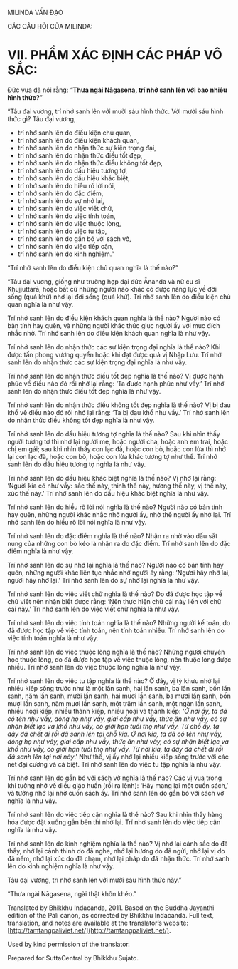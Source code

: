  

MILINDA VẤN ĐẠO

CÁC CÂU HỎI CỦA MILINDA:

# VII. PHẨM XÁC ĐỊNH CÁC PHÁP VÔ SẮC:

Đức vua đã nói rằng: “**Thưa ngài Nāgasena, trí nhớ sanh lên với bao nhiêu hình thức?**”

“Tâu đại vương, trí nhớ sanh lên với mười sáu hình thức. Với mười sáu hình thức gì? Tâu đại vương,

*   trí nhớ sanh lên do điều kiện chủ quan,
*   trí nhớ sanh lên do điều kiện khách quan,
*   trí nhớ sanh lên do nhận thức sự kiện trọng đại,
*   trí nhớ sanh lên do nhận thức điều tốt đẹp,
*   trí nhớ sanh lên do nhận thức điều không tốt đẹp,
*   trí nhớ sanh lên do dấu hiệu tương tợ,
*   trí nhớ sanh lên do dấu hiệu khác biệt,
*   trí nhớ sanh lên do hiểu rõ lời nói,
*   trí nhớ sanh lên do đặc điểm,
*   trí nhớ sanh lên do sự nhớ lại,
*   trí nhớ sanh lên do việc viết chữ,
*   trí nhớ sanh lên do việc tính toán,
*   trí nhớ sanh lên do việc thuộc lòng,
*   trí nhớ sanh lên do việc tu tập,
*   trí nhớ sanh lên do gắn bó với sách vở,
*   trí nhớ sanh lên do việc tiếp cận,
*   trí nhớ sanh lên do kinh nghiệm.”

“Trí nhớ sanh lên do điều kiện chủ quan nghĩa là thế nào?”

“Tâu đại vương, giống như trường hợp đại đức Ānanda và nữ cư sĩ Khujjuttarā, hoặc bất cứ những người nào khác có được năng lực về đời sống (quá khứ) nhớ lại đời sống (quá khứ). Trí nhớ sanh lên do điều kiện chủ quan nghĩa là như vậy.

Trí nhớ sanh lên do điều kiện khách quan nghĩa là thế nào? Người nào có bản tính hay quên, và những người khác thúc giục người ấy với mục đích nhắc nhở. Trí nhớ sanh lên do điều kiện khách quan nghĩa là như vậy.

Trí nhớ sanh lên do nhận thức các sự kiện trọng đại nghĩa là thế nào? Khi được tấn phong vương quyền hoặc khi đạt được quả vị Nhập Lưu. Trí nhớ sanh lên do nhận thức các sự kiện trọng đại nghĩa là như vậy.

Trí nhớ sanh lên do nhận thức điều tốt đẹp nghĩa là thế nào? Vị được hạnh phúc về điều nào đó rồi nhớ lại rằng: ‘Ta được hạnh phúc như vầy.’ Trí nhớ sanh lên do nhận thức điều tốt đẹp nghĩa là như vậy.

Trí nhớ sanh lên do nhận thức điều không tốt đẹp nghĩa là thế nào? Vị bị đau khổ về điều nào đó rồi nhớ lại rằng: ‘Ta bị đau khổ như vầy.’ Trí nhớ sanh lên do nhận thức điều không tốt đẹp nghĩa là như vậy.

Trí nhớ sanh lên do dấu hiệu tương tợ nghĩa là thế nào? Sau khi nhìn thấy người tương tợ thì nhớ lại người mẹ, hoặc người cha, hoặc anh em trai, hoặc chị em gái; sau khi nhìn thấy con lạc đà, hoặc con bò, hoặc con lừa thì nhớ lại con lạc đà, hoặc con bò, hoặc con lừa khác tương tợ như thế. Trí nhớ sanh lên do dấu hiệu tương tợ nghĩa là như vậy.

Trí nhớ sanh lên do dấu hiệu khác biệt nghĩa là thế nào? Vị nhớ lại rằng: ‘Người kia có như vầy: sắc thế này, thinh thế này, hương thế này, vị thế này, xúc thế này.’ Trí nhớ sanh lên do dấu hiệu khác biệt nghĩa là như vậy.

Trí nhớ sanh lên do hiểu rõ lời nói nghĩa là thế nào? Người nào có bản tính hay quên, những người khác nhắc nhở người ấy, nhờ thế người ấy nhớ lại. Trí nhớ sanh lên do hiểu rõ lời nói nghĩa là như vậy.

Trí nhớ sanh lên do đặc điểm nghĩa là thế nào? Nhận ra nhờ vào dấu sắt nung của những con bò kéo là nhận ra do đặc điểm. Trí nhớ sanh lên do đặc điểm nghĩa là như vậy.

Trí nhớ sanh lên do sự nhớ lại nghĩa là thế nào? Người nào có bản tính hay quên, những người khác liên tục nhắc nhở người ấy rằng: ‘Ngươi hãy nhớ lại, ngươi hãy nhớ lại.’ Trí nhớ sanh lên do sự nhớ lại nghĩa là như vậy.

Trí nhớ sanh lên do việc viết chữ nghĩa là thế nào? Do đã được học tập về chữ viết nên nhận biết được rằng: ‘Nên thực hiện chữ cái này liền với chữ cái này.’ Trí nhớ sanh lên do việc viết chữ nghĩa là như vậy.

Trí nhớ sanh lên do việc tính toán nghĩa là thế nào? Những người kế toán, do đã được học tập về việc tính toán, nên tính toán nhiều. Trí nhớ sanh lên do việc tính toán nghĩa là như vậy.

Trí nhớ sanh lên do việc thuộc lòng nghĩa là thế nào? Những người chuyên học thuộc lòng, do đã được học tập về việc thuộc lòng, nên thuộc lòng được nhiều. Trí nhớ sanh lên do việc thuộc lòng nghĩa là như vậy.

Trí nhớ sanh lên do việc tu tập nghĩa là thế nào? Ở đây, vị tỳ khưu nhớ lại nhiều kiếp sống trước như là một lần sanh, hai lần sanh, ba lần sanh, bốn lần sanh, năm lần sanh, mười lần sanh, hai mươi lần sanh, ba mươi lần sanh, bốn mươi lần sanh, năm mươi lần sanh, một trăm lần sanh, một ngàn lần sanh, nhiều hoại kiếp, nhiều thành kiếp, nhiều hoại và thành kiếp: ‘_Ở nơi ấy, ta đã có tên như vầy, dòng họ như vầy, giai cấp như vầy, thức ăn như vầy, có sự nhận biết lạc và khổ như vầy, có giới hạn tuổi thọ như vầy. Từ chỗ ấy, ta đây đã chết đi rồi đã sanh lên tại chỗ kia. Ở nơi kia, ta đã có tên như vầy, dòng họ như vầy, giai cấp như vầy, thức ăn như vầy, có sự nhận biết lạc và khổ như vầy, có giới hạn tuổi thọ như vầy. Từ nơi kia, ta đây đã chết đi rồi đã sanh lên tại nơi này_.’ Như thế, vị ấy nhớ lại nhiều kiếp sống trước với các nét đại cương và cá biệt. Trí nhớ sanh lên do việc tu tập nghĩa là như vậy.

Trí nhớ sanh lên do gắn bó với sách vở nghĩa là thế nào? Các vị vua trong khi tưởng nhớ về điều giáo huấn (rồi ra lệnh): ‘Hãy mang lại một cuốn sách,’ và tưởng nhớ lại nhờ cuốn sách ấy. Trí nhớ sanh lên do gắn bó với sách vở nghĩa là như vậy.

Trí nhớ sanh lên do việc tiếp cận nghĩa là thế nào? Sau khi nhìn thấy hàng hóa được đặt xuống gần bên thì nhớ lại. Trí nhớ sanh lên do việc tiếp cận nghĩa là như vậy.

Trí nhớ sanh lên do kinh nghiệm nghĩa là thế nào? Vị nhớ lại cảnh sắc do đã thấy, nhớ lại cảnh thinh do đã nghe, nhớ lại hương do đã ngửi, nhớ lại vị do đã nếm, nhớ lại xúc do đã chạm, nhớ lại pháp do đã nhận thức. Trí nhớ sanh lên do kinh nghiệm nghĩa là như vậy.

Tâu đại vương, trí nhớ sanh lên với mười sáu hình thức này.”

“Thưa ngài Nāgasena, ngài thật khôn khéo.”

Translated by Bhikkhu Indacanda, 2011. Based on the Buddha Jayanthi edition of the Pali canon, as corrected by Bhikkhu Indacanda. Full text, translation, and notes are available at the translator’s website: [http://tamtangpaliviet.net/](http://tamtangpaliviet.net/).

Used by kind permission of the translator.

Prepared for SuttaCentral by Bhikkhu Sujato.